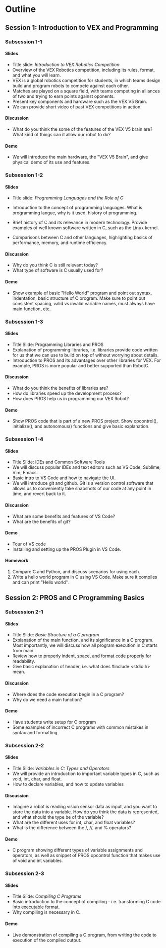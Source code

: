 
# Outline

## **Session 1: Introduction to VEX and Programming**

### Subsession 1-1

#### Slides

* Title slide: *Introduction to VEX Robotics Competition*
* Overview of the VEX Robotics competition, including its rules, format, and what you will learn.
* VEX is a global robotics competition for students, in which teams design build and program robots to compete against each other.
* Matches are played on a square field, with teams competing in alliances of two and trying to earn points against oponents.
* Present key components and hardware such as the VEX V5 Brain.
* We can provide short video of past VEX competitions in action.

#### Discussion

* What do you think the some of the features of the VEX V5 brain are? What kind of things can it allow our robot to do?

#### Demo

* We will introduce the main hardware, the "VEX V5 Brain", and give physical demo of its use and features.

### Subsession 1-2

#### Slides

* Title slide: *Programming Languages and the Role of C*

* Introduction to the concept of programming languages. What is programming langue, why is it used, history of programming.
* Brief history of C and its relevance in modern technology. Provide examples of well known software written in C, such as the Linux kernel.
* Comparisons between C and other languages, highlighting basics of performance, memory, and runtime efficiency.

#### Discussion

* Why do you think C is still relevant today?
* What type of software is C usually used for?

#### Demo

* Show example of basic "Hello World" program and point out syntax, indentation, basic structure of C program. Make sure to point out consistent spacing, valid vs invalid variable names, must always have main function, etc.

### Subsession 1-3

#### Slides

* Title Slide: Programming Libraries and PROS
* Explanation of programming libraries, i.e. libraries provide code written for us that we can use to build on top of without worrying about details.
* Introduction to PROS and its advantages over other libraries for VEX. For example, PROS is more popular and better supported than RobotC.

#### Discussion

* What do you think the benefits of libraries are?
* How do libraries speed up the development process?
* How does PROS help us in programming our VEX Robot?

#### Demo

* Show PROS code that is part of a new PROS project. Show opcontrol(), initialize(), and autonomous() functions and give basic explanation.

### Subsession 1-4

#### Slides

* Title Slide: IDEs and Common Software Tools
* We will discuss popular IDEs and text editors such as VS Code, Sublime, Vim, Emacs.
* Basic intro to VS Code and how to navigate the UI.
* We will introduce git and github. Git is a version control software that allows us to conveniently take snapshots of our code at any point in time, and revert back to it.

#### Discussion

* What are some benefits and features of VS Code?
* What are the benefits of git?

#### Demo

* Tour of VS code
* Installing and setting up the PROS Plugin in VS Code.

#### Homework

1. Compare C and Python, and discuss scenarios for using each.
2. Write a hello world program in C using VS Code. Make sure it compiles and can print "Hello world".

## **Session 2: PROS and C Programming Basics**

### Subsession 2-1

#### Slides 

* Title Slide: *Basic Structure of a C program*
* Explanation of the main function, and its significance in a C program. Most importantly, we will discuss how all program execution in C starts from main.
* Review how to properly indent, space, and format code properly for readability.
* Give basic explanation of header, i.e. what does #include <stdio.h> mean.

#### Discussion

* Where does the code execution begin in a C program?
* Why do we need a main function?

#### Demo

* Have students write setup for C program
* Some examples of incorrect C programs with common mistakes in syntax and formatting

### Subsession 2-2

#### Slides

* Title Slide: *Variables in C: Types and Operators*
* We will provide an introduction to important variable types in C, such as void, int, char, and float.
* How to declare variables, and how to update variables

#### Discussion

* Imagine a robot is reading vision sensor data as input, and you want to store the data into a variable. How do you think the data is represented, and what should the type be of the variable?
* What are the different uses for int, char, and float variables?
* What is the difference between the /, //, and % operators?

#### Demo

* C program showing different types of variable assignments and operators, as well as snippet of PROS opcontrol function that makes use of void and int variables.

### Subsession 2-3

#### Slides

* Title Slide: *Compiling C Programs*
* Basic introduction to the concept of compiling - i.e. transforming C code into executable format.
* Why compiling is necessary in C.

#### Demo

* Live demonstration of compiling a C program, from writing the code to execution of the compiled output.
